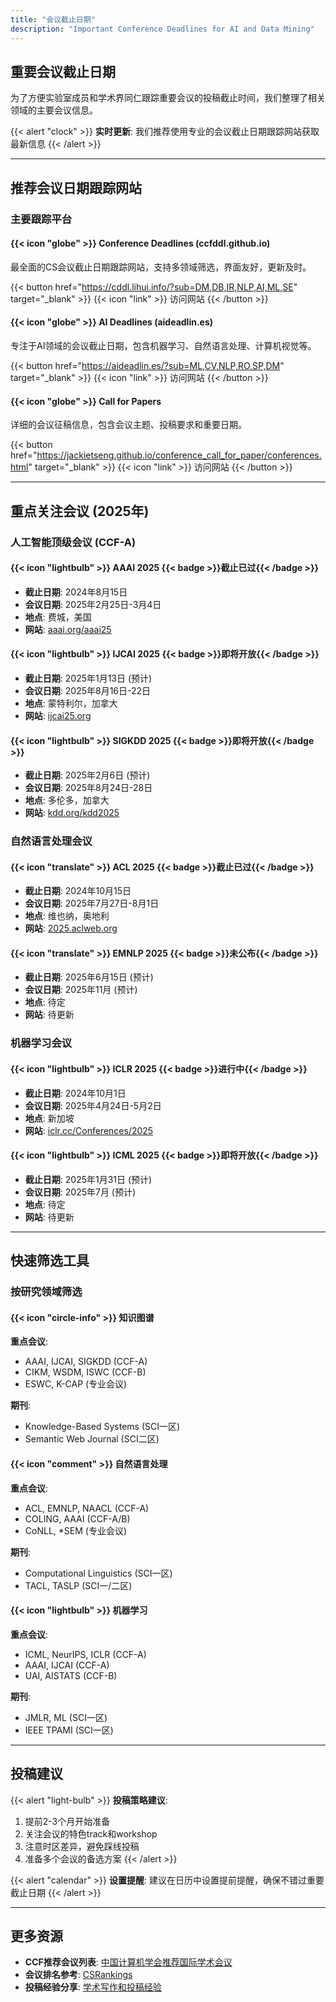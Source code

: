 ```yaml
---
title: "会议截止日期"
description: "Important Conference Deadlines for AI and Data Mining"
---
```


## 重要会议截止日期

为了方便实验室成员和学术界同仁跟踪重要会议的投稿截止时间，我们整理了相关领域的主要会议信息。

{{< alert "clock" >}}
**实时更新**: 我们推荐使用专业的会议截止日期跟踪网站获取最新信息
{{< /alert >}}

---

## 推荐会议日期跟踪网站

### 主要跟踪平台

#### {{< icon "globe" >}} Conference Deadlines (ccfddl.github.io)
最全面的CS会议截止日期跟踪网站，支持多领域筛选，界面友好，更新及时。

{{< button href="https://cddl.lihui.info/?sub=DM,DB,IR,NLP,AI,ML,SE" target="_blank" >}}
{{< icon "link" >}} 访问网站
{{< /button >}}

#### {{< icon "globe" >}} AI Deadlines (aideadlin.es)
专注于AI领域的会议截止日期，包含机器学习、自然语言处理、计算机视觉等。

{{< button href="https://aideadlin.es/?sub=ML,CV,NLP,RO,SP,DM" target="_blank" >}}
{{< icon "link" >}} 访问网站
{{< /button >}}

#### {{< icon "globe" >}} Call for Papers
详细的会议征稿信息，包含会议主题、投稿要求和重要日期。

{{< button href="https://jackietseng.github.io/conference_call_for_paper/conferences.html" target="_blank" >}}
{{< icon "link" >}} 访问网站
{{< /button >}}

---

## 重点关注会议 (2025年)

### 人工智能顶级会议 (CCF-A)

#### {{< icon "lightbulb" >}} AAAI 2025 {{< badge >}}截止已过{{< /badge >}}
- **截止日期**: 2024年8月15日  
- **会议日期**: 2025年2月25日-3月4日  
- **地点**: 费城，美国  
- **网站**: [aaai.org/aaai25](https://aaai.org/aaai25)

#### {{< icon "lightbulb" >}} IJCAI 2025 {{< badge >}}即将开放{{< /badge >}}
- **截止日期**: 2025年1月13日 (预计)  
- **会议日期**: 2025年8月16日-22日  
- **地点**: 蒙特利尔，加拿大  
- **网站**: [ijcai25.org](https://ijcai25.org)

#### {{< icon "lightbulb" >}} SIGKDD 2025 {{< badge >}}即将开放{{< /badge >}}
- **截止日期**: 2025年2月6日 (预计)  
- **会议日期**: 2025年8月24日-28日  
- **地点**: 多伦多，加拿大  
- **网站**: [kdd.org/kdd2025](https://kdd.org/kdd2025)

### 自然语言处理会议

#### {{< icon "translate" >}} ACL 2025 {{< badge >}}截止已过{{< /badge >}}
- **截止日期**: 2024年10月15日  
- **会议日期**: 2025年7月27日-8月1日  
- **地点**: 维也纳，奥地利  
- **网站**: [2025.aclweb.org](https://2025.aclweb.org)

#### {{< icon "translate" >}} EMNLP 2025 {{< badge >}}未公布{{< /badge >}}
- **截止日期**: 2025年6月15日 (预计)  
- **会议日期**: 2025年11月 (预计)  
- **地点**: 待定  
- **网站**: 待更新

### 机器学习会议

#### {{< icon "lightbulb" >}} ICLR 2025 {{< badge >}}进行中{{< /badge >}}
- **截止日期**: 2024年10月1日  
- **会议日期**: 2025年4月24日-5月2日  
- **地点**: 新加坡  
- **网站**: [iclr.cc/Conferences/2025](https://iclr.cc/Conferences/2025)

#### {{< icon "lightbulb" >}} ICML 2025 {{< badge >}}即将开放{{< /badge >}}
- **截止日期**: 2025年1月31日 (预计)  
- **会议日期**: 2025年7月 (预计)  
- **地点**: 待定  
- **网站**: 待更新

---

## 快速筛选工具

### 按研究领域筛选

#### {{< icon "circle-info" >}} 知识图谱
**重点会议**:
- AAAI, IJCAI, SIGKDD (CCF-A)
- CIKM, WSDM, ISWC (CCF-B)
- ESWC, K-CAP (专业会议)

**期刊**:
- Knowledge-Based Systems (SCI一区)
- Semantic Web Journal (SCI二区)

#### {{< icon "comment" >}} 自然语言处理
**重点会议**:
- ACL, EMNLP, NAACL (CCF-A)
- COLING, AAAI (CCF-A/B)
- CoNLL, *SEM (专业会议)

**期刊**:
- Computational Linguistics (SCI一区)
- TACL, TASLP (SCI一/二区)

#### {{< icon "lightbulb" >}} 机器学习
**重点会议**:
- ICML, NeurIPS, ICLR (CCF-A)
- AAAI, IJCAI (CCF-A)
- UAI, AISTATS (CCF-B)

**期刊**:
- JMLR, ML (SCI一区)
- IEEE TPAMI (SCI一区)

---

## 投稿建议

{{< alert "light-bulb" >}}
**投稿策略建议**:
1. 提前2-3个月开始准备
2. 关注会议的特色track和workshop
3. 注意时区差异，避免踩线投稿
4. 准备多个会议的备选方案
{{< /alert >}}

{{< alert "calendar" >}}
**设置提醒**: 建议在日历中设置提前提醒，确保不错过重要截止日期
{{< /alert >}}

---

## 更多资源

- **CCF推荐会议列表**: [中国计算机学会推荐国际学术会议](https://www.ccf.org.cn/Academic_Evaluation/By_category/)
- **会议排名参考**: [CSRankings](http://csrankings.org/)
- **投稿经验分享**: [学术写作和投稿经验](./blog/academic-writing-tips)